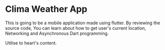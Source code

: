 <h1>Clima Weather App</h1>

This is going to be a mobile application made using flutter. By reviewing the source code, You can learn about how to get user's current location, Networking and Asynchronous Dart programming. 

Utilise to heart's content. 
